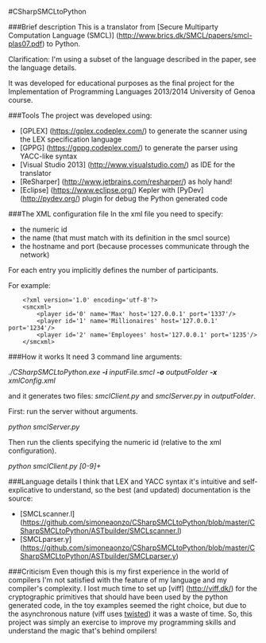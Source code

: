 #CSharpSMCLtoPython

###Brief description
This is a translator from [Secure Multiparty Computation Language (SMCL)] (http://www.brics.dk/SMCL/papers/smcl-plas07.pdf) to Python.

Clarification: I'm using a subset of the language described in the paper, see the language details.

It was developed for educational purposes as the final project for the Implementation of Programming Languages 2013/2014 University of Genoa course.

###Tools
The project was developed using:
- [GPLEX] (https://gplex.codeplex.com/) to generate the scanner using the LEX specification language
- [GPPG] (https://gppg.codeplex.com/) to generate the parser using YACC-like syntax
- [Visual Studio 2013] (http://www.visualstudio.com/) as IDE for the translator
- [ReSharper] (http://www.jetbrains.com/resharper/) as holy hand!
- [Eclipse] (https://www.eclipse.org/) Kepler with [PyDev] (http://pydev.org/) plugin for debug the Python generated code

###The XML configuration file
In the xml file you need to specify:
- the numeric id
- the name (that must match with its definition in the smcl source)
- the hostname and port (because processes communicate through the network)

For each entry you implicitly defines the number of participants.

For example:

		<?xml version='1.0' encoding='utf-8'?>
		<smcxml>
			<player id='0' name='Max' host='127.0.0.1' port='1337'/>
			<player id='1' name='Millionaires' host='127.0.0.1' port='1234'/>
			<player id='2' name='Employees' host='127.0.0.1' port='1235'/>
		</smcxml>

###How it works
It need 3 command line arguments:

*./CSharpSMCLtoPython.exe **-i** inputFile.smcl **-o** outputFolder **-x** xmlConfig.xml*

and it generates two files: *smclClient.py* and *smclServer.py* in *outputFolder*.

First: run the server  without arguments.

*python smclServer.py*

Then run the clients specifying the numeric id (relative to the xml configuration).
		
*python smclClient.py [0-9]+*


###Language details
I think that LEX and YACC syntax it's intuitive and self-explicative to understand, so the best (and updated) documentation is the source:
- [SMCLscanner.l] (https://github.com/simoneaonzo/CSharpSMCLtoPython/blob/master/CSharpSMCLtoPython/ASTbuilder/SMCLscanner.l)
- [SMCLparser.y] (https://github.com/simoneaonzo/CSharpSMCLtoPython/blob/master/CSharpSMCLtoPython/ASTbuilder/SMCLparser.y)


###Criticism
Even though this is my first experience in the world of compilers I'm not satisfied with the feature of my language and my compiler's complexity. 
I lost much time to set up [viff] (http://viff.dk/) for the cryptographic primitives 
that should have been used by the python generated code, 
in the toy examples seemed the right choice, but due to the asynchronous nature
(viff uses [twisted](https://twistedmatrix.com/)) it was a waste of time. 
So, this project was simply an exercise to improve my programming skills 
and understand the magic that's behind ompilers!
